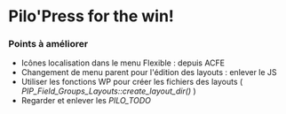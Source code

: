 # Pilo'Press for the win!

### Points à améliorer

- Icônes localisation dans le menu Flexible : depuis ACFE
- Changement de menu parent pour l'édition des layouts : enlever le JS
- Utiliser les fonctions WP pour créer les fichiers des layouts ( _PIP_Field_Groups_Layouts::create_layout_dir()_ )
- Regarder et enlever les _PILO_TODO_
